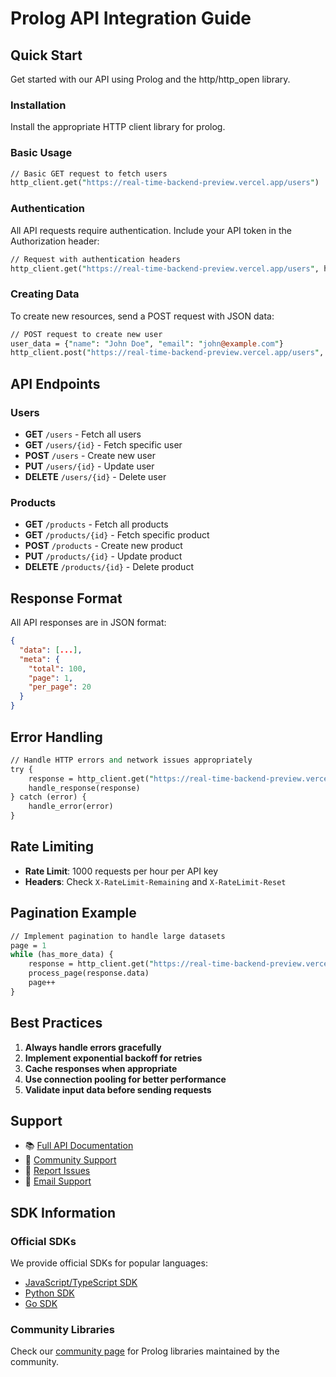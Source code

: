 # Prolog API Integration Guide

## Quick Start

Get started with our API using Prolog and the http/http_open library.

### Installation

Install the appropriate HTTP client library for prolog.

### Basic Usage

```pl
// Basic GET request to fetch users
http_client.get("https://real-time-backend-preview.vercel.app/users")
```

### Authentication

All API requests require authentication. Include your API token in the Authorization header:

```pl
// Request with authentication headers
http_client.get("https://real-time-backend-preview.vercel.app/users", headers=auth_headers)
```

### Creating Data

To create new resources, send a POST request with JSON data:

```pl
// POST request to create new user
user_data = {"name": "John Doe", "email": "john@example.com"}
http_client.post("https://real-time-backend-preview.vercel.app/users", data=user_data)
```

## API Endpoints

### Users
- **GET** `/users` - Fetch all users
- **GET** `/users/{id}` - Fetch specific user
- **POST** `/users` - Create new user
- **PUT** `/users/{id}` - Update user
- **DELETE** `/users/{id}` - Delete user

### Products
- **GET** `/products` - Fetch all products
- **GET** `/products/{id}` - Fetch specific product  
- **POST** `/products` - Create new product
- **PUT** `/products/{id}` - Update product
- **DELETE** `/products/{id}` - Delete product

## Response Format

All API responses are in JSON format:

```json
{
  "data": [...],
  "meta": {
    "total": 100,
    "page": 1,
    "per_page": 20
  }
}
```

## Error Handling

```pl
// Handle HTTP errors and network issues appropriately
try {
    response = http_client.get("https://real-time-backend-preview.vercel.app/users")
    handle_response(response)
} catch (error) {
    handle_error(error)
}
```

## Rate Limiting

- **Rate Limit**: 1000 requests per hour per API key
- **Headers**: Check `X-RateLimit-Remaining` and `X-RateLimit-Reset`

## Pagination Example

```pl
// Implement pagination to handle large datasets
page = 1
while (has_more_data) {
    response = http_client.get("https://real-time-backend-preview.vercel.app/users?page=" + page)
    process_page(response.data)
    page++
}
```

## Best Practices

1. **Always handle errors gracefully**
2. **Implement exponential backoff for retries**
3. **Cache responses when appropriate** 
4. **Use connection pooling for better performance**
5. **Validate input data before sending requests**

## Support

- 📚 [Full API Documentation](https://docs.your-domain.com)
- 💬 [Community Support](https://community.your-domain.com)
- 🐛 [Report Issues](https://github.com/your-org/api-issues)
- 📧 [Email Support](mailto:support@your-domain.com)

## SDK Information

### Official SDKs

We provide official SDKs for popular languages:
- [JavaScript/TypeScript SDK](https://npm.com/@your-org/api-sdk)
- [Python SDK](https://pypi.org/project/your-org-api/)
- [Go SDK](https://github.com/your-org/go-sdk)

### Community Libraries

Check our [community page](https://community.your-domain.com/sdks) for Prolog libraries maintained by the community.
